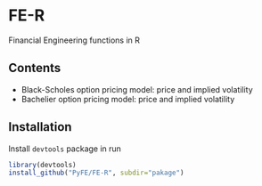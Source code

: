 # FE-R
Financial Engineering functions in R

## Contents
* Black-Scholes option pricing model: price and implied volatility
* Bachelier option pricing model: price and implied volatility

## Installation
Install `devtools` package in run
```R
library(devtools)
install_github("PyFE/FE-R", subdir="pakage")
```

